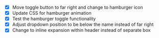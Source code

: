 - [x] Move toggle button to far right and change to hamburger icon
- [x] Update CSS for hamburger animation
- [x] Test the hamburger toggle functionality
- [x] Adjust dropdown position to be below the name instead of far right
- [x] Change to inline expansion within header instead of separate box
